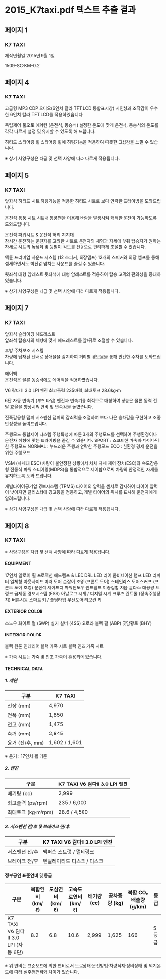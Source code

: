 # 2015_K7taxi.pdf 텍스트 추출 결과

## 페이지 1

### K7 TAXI

제작년월일
2015년 9월 1일

1509-SC·KM-0.2

## 페이지 4

### K7 TAXI

고급형 MP3 CDP 오디오(6인치 칼라 TFT LCD 통합표시창)
시인성과 조작감이 우수한 6인치 칼라 TFT LCD를 적용하였습니다.

독립제어 풀오토 에어컨 (운전석, 동승석)
설정한 온도에 맞게 운전석, 동승석의 온도를 각각 다르게 설정 및 유지할 수 있도록 해 드립니다.

히티드 스티어링 휠
스티어링 휠에 히팅기능을 적용하여 따뜻한 그립감을 느낄 수 있습니다.

※ 상기 사양구성은 차급 및 선택 사양에 따라 다르게 적용됩니다.

## 페이지 5

### K7 TAXI

앞좌석 히티드 시트
히팅기능을 적용한 히티드 시트로 보다 안락한 드라이빙을 도와드립니다.

운전석 통풍 시트
시트내 통풍팬을 이용해 바람을 발생시켜 쾌적한 운전이 가능하도록 도와드립니다.

운전석 파워시트  & 운전석 허리 지지대  
장시간 운전하는 운전자를 고려한 시트로 운전자의 체형과 자세에 맞춰 탑승자가 원하는 자세로 시트의 높낮이 및 등받이 각도를 전동으로 편리하게 조절할 수 있습니다.

액튠 프리미엄 사운드 시스템 (12 스피커, 외장앰프)
12개의 스피커와 외장 앰프를 통해 섬세하면서도 박진감 넘치는 사운드를 즐길 수 있습니다.

뒷좌석 대형 암레스트 
뒷좌석에 대형 암레스트를 적용하여 탑승 고객의 편의성을 증대하였습니다.

※ 상기 사양구성은 차급 및 선택 사양에 따라 다르게 적용됩니다.

## 페이지 7

### K7 TAXI

앞좌석 슬라이딩 헤드레스트  
앞좌석 탑승자의 체형에 맞게 헤드레스트를 앞/뒤로 조절할 수 있습니다.

후방 주차보조 시스템  
차량에 탑재된 센서로 장애물을 감지하여 거리별 경보음을 통해 안전한 주차를 도와드립니다.

에어백    
운전석은 물론 동승석에도 에어백을 적용하였습니다.

V6 람다 Ⅱ 3.0 LPI 엔진 
최고출력 235마력, 최대토크 28.6kg·m

6단 자동 변속기 (부츠 타입)
엔진과 변속기를 최적으로 매칭하여 성능은 물론 동력 전달 효율을 향상시켜 연비 및 변속감을 높였습니다.

진폭감응형 댐퍼
서스펜션 댐퍼의 감쇠력을 조절하여 보다 나은 승차감을 구현하고 조종안정성을 높여드립니다.

주행모드 통합제어 시스템
주행특성에 따른 3개의 주행모드를 선택하여 주행환경이나 운전자 취향에 맞는 드라이빙을 즐길 수 있습니다. 
SPORT : 스포티한 가속과 다이나믹한 주행모드
NORMAL : 부드러운 주행과 안락한 주행모드
ECO : 친환경 경제 운전을 위한 주행모드

VSM (차세대 ESC)
차량이 불안정한 상황에서 차체 자세 제어 장치(ESC)와 속도감응형 전동식 파워 스티어링(MDPS)을 통합적으로 제어함으로써 차량의 안정적인 자세를 유지하도록  도와 드립니다.

개별타이어공기압 경보시스템 (TPMS)
타이어의 압력을 센서로 감지하여 타이어 압력이 낮아지면 클러스터에 경고등을 점등하고, 개별 타이어의 위치를 표시해 운전자에게 알려드립니다.

※ 상기 사양구성은 차급 및 선택 사양에 따라 다르게 적용됩니다.

## 페이지 8

### K7 TAXI

※ 사양구성은 차급 및 선택 사양에 따라 다르게 적용됩니다.

#### EQUIPMENT

17인치 알로이 휠
프로젝션 헤드램프 & LED DRL
LED 리어 콤비네이션 램프
LED 리피터 일체형 아웃사이드 미러
도어 손잡이 조명 (프론트 도어)
스테인리스 도어스커프 (프론트 도어 조명)
운전석 세이프티 파워윈도우
윈드쉴드 이중접합 차음 글라스
대용량 트렁크
급제동 경보시스템 (ESS)
아날로그 시계 / 디지털 시계
크루즈 컨트롤 (정속주행장치)
버튼시동 스마트 키 / 폴딩타입 무선도어 리모컨 키

#### EXTERIOR COLOR

스노우 화이트 펄 (SWP)
실키 실버 (4SS)
오로라 블랙 펄 (ABP)
꽃담황토 (BHY)

#### INTERIOR COLOR

블랙 원톤 인테리어
블랙 가죽 시트
블랙 인조 가죽 시트

※ 가죽 시트는 가죽 및 인조 가죽이 혼용되어 있습니다.

#### TECHNICAL DATA

##### 1. 제원

| 구분       | K7 TAXI     |
|------------|-------------|
| 전장 (mm)  | 4,970       |
| 전폭 (mm)  | 1,850       |
| 전고 (mm)  | 1,475       |
| 축거 (mm)  | 2,845       |
| 윤거 (전/후, mm) | 1,602 / 1,601 |

※ 윤거 : 17인치 휠 기준

##### 2. 엔진

| 구분                | K7 TAXI V6 람다Ⅱ 3.0 LPI 엔진 |
|---------------------|-------------------------------|
| 배기량 (cc)         | 2,999                         |
| 최고출력 (ps/rpm)   | 235 / 6,000                   |
| 최대토크 (kg·m/rpm) | 28.6 / 4,500                  |

##### 3. 서스펜션 전/후 및 브레이크 전/후

| 구분            | K7 TAXI V6 람다Ⅱ 3.0 LPI 엔진             |
|-----------------|---------------------------------------------|
| 서스펜션 전/후   | 맥퍼슨 스트럿 / 멀티링크                  |
| 브레이크 전/후   | 벤틸레이티드 디스크 / 디스크              |

#### 정부공인 표준연비 및 등급

| 구분                                       | 복합연비 (km/ℓ) | 도심연비 (km/ℓ) | 고속도로연비 (km/ℓ) | 배기량 (cc) | 공차중량 (kg) | 복합 CO₂ 배출량 (g/km) | 등급  |
|--------------------------------------------|------------------|-------------------|------------------------|--------------|------------------|---------------------------|--------|
| K7 TAXI V6 람다Ⅱ 3.0 LPI (자동 6단)         | 8.2              | 6.8               | 10.6                   | 2,999        | 1,625            | 166                       | 5등급 |

※ 위 연비는 표준모드에 의한 연비로서 도로상태·운전방법·차량적재·정비상태 및 외기온도에 따라 실주행연비와 차이가 있습니다.

